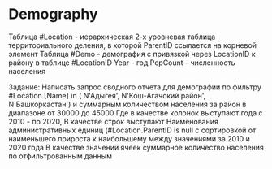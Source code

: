 # Demography
Таблица #Location - иерархическая 2-х уровневая таблица территориального деления, в которой ParentID ссылается на корневой элемент
Таблица #Demo - демография с привязкой через LocationID к району в таблице #LocationID
Year - год
PepCount - численность населения

Задание:
Написать запрос сводного отчета для демографии по фильтру #Location.[Name] in ( N'Aдыгея', N'Кош-Агачский район', N'Башкоркастан') и суммарным количеством населения за район в диапазоне от 30000 до 45000
Где в качестве колонок выступают года с 2010 - по 2020,
В качестве строк выступают Наименования административных единиц (#Location.ParentID is null с сортировкой от наименьшего прироста к наибольшему между значениями за 2010 и 2020 года
В качестве значений ячеек суммарное количество населения по отфильтрованным данным
